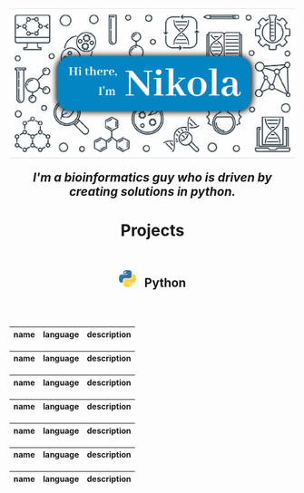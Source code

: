<style>
h2 {
  display: block;
  font-size: 1.5em;
  margin-top: 0.83em;
  margin-bottom: 0.83em;
  margin-left: 0;
  margin-right: 0;
  font-weight: bold;
  border:none;
}
</style>

<img src="./imgs/banner.png">

<h2 align='center'><i>I'm a bioinformatics guy who is driven by creating solutions  in python.</i></h2>

<h1 align='center' style="border:none;">Projects</h1>

<br>

<h2 align="center" >
  <img src="./imgs/python.png" height="30" width="30" style="margin-right: 10px" > Python
</h2>


<br>
<br>

|name|language|description|
|---|---|---|

<h2></h2>

|name|language|description|
|---|---|---|

<h2></h2>

|name|language|description|
|---|---|---|

<h2></h2>

|name|language|description|
|---|---|---|

<h2></h2>

|name|language|description|
|---|---|---|

<h2></h2>

|name|language|description|
|---|---|---|

<h2></h2>

|name|language|description|
|---|---|---|
